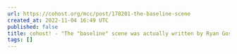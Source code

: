 ```yaml
---
url: https://cohost.org/mcc/post/178201-the-baseline-scene
created_at: 2022-11-04 16:49 UTC
published: false
title: cohost! - "The "baseline" scene was actually written by Ryan Gosling"
tags: []
---
```



